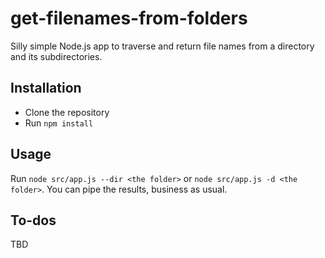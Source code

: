 # get-filenames-from-folders

Silly simple Node.js app to traverse and return file names from a directory and its subdirectories.

## Installation

- Clone the repository
- Run `npm install`

## Usage

Run `node src/app.js --dir <the folder>` or `node src/app.js -d <the folder>`. You can pipe the results, business as usual.

## To-dos

TBD
